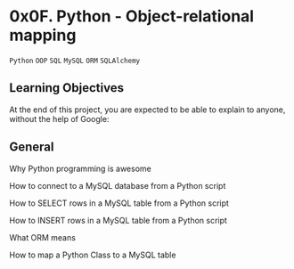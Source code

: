# 0x0F. Python - Object-relational mapping

`Python` `OOP` `SQL` `MySQL` `ORM` `SQLAlchemy`

## Learning Objectives

At the end of this project, you are expected to be able to explain to anyone, without the help of Google:

## General

Why Python programming is awesome

How to connect to a MySQL database from a Python script

How to SELECT rows in a MySQL table from a Python script

How to INSERT rows in a MySQL table from a Python script

What ORM means

How to map a Python Class to a MySQL table
